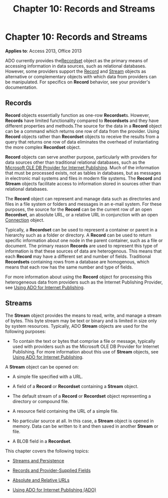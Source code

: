 ﻿---
title: 'Chapter 10: Records and Streams'
TOCTitle: 'Chapter 10: Records and Streams'
ms:assetid: 74862096-2273-3b61-f89c-06554ccf42cd
ms:mtpsurl: https://msdn.microsoft.com/library/JJ249477(v=office.15)
ms:contentKeyID: 48545663
ms.date: 09/18/2015
mtps_version: v=office.15
---

# Chapter 10: Records and Streams


**Applies to**: Access 2013, Office 2013

ADO currently provides the[Recordset](recordset-object-ado.md) object as the primary means of accessing information in data sources, such as relational databases. However, some providers support the [Record](record-object-ado.md) and [Stream](stream-object-ado.md) objects as alternative or complementary objects with which data from providers can be manipulated. For specifics on **Record** behavior, see your provider's documentation.

## Records

**Record** objects essentially function as one-row **Recordset**s. However, **Records** have limited functionality compared to **Recordsets** and they have different properties and methods.The source for the data in a **Record** object can be a command which returns one row of data from the provider. Using **Record** objects rather than **Recordset** objects to receive the results from a query that returns one row of data eliminates the overhead of instantiating the more complex **Recordset** object.

**Record** objects can serve another purpose, particularly with providers for data sources other than traditional relational databases, such as the [Microsoft OLE DB Provider for Internet Publishing](microsoft-ole-db-provider-for-internet-publishing.md). Much of the information that must be processed exists, not as tables in databases, but as messages in electronic mail systems and files in modern file systems. The **Record** and **Stream** objects facilitate access to information stored in sources other than relational databases.

The **Record** object can represent and manage data such as directories and files in a file system or folders and messages in an e-mail system. For these purposes, the source for the **Record** can be the current row of an open **Recordset**, an absolute URL, or a relative URL in conjunction with an open [Connection](connection-object-ado.md) object.

Typically, a **Recordset** can be used to represent a container or parent in a hierarchy such as a folder or directory. A **Record** can be used to return specific information about one node in the parent container, such as a file or document. The primary reason **Records** are used to represent this type of information is that these sources of data are heterogenous. This means that each **Record** may have a different set and number of fields. Traditional **Recordsets** containing rows from a database are homogenous, which means that each row has the same number and type of fields.

For more information about using the **Record** object for processing this heterogeneous data from providers such as the Internet Publishing Provider, see [Using ADO for Internet Publishing](using-ado-for-internet-publishing.md).

## Streams

The **Stream** object provides the means to read, write, and manage a stream of bytes. This byte stream may be text or binary and is limited in size only by system resources. Typically, ADO **Stream** objects are used for the following purposes:

  - To contain the text or bytes that comprise a file or message, typically used with providers such as the Microsoft OLE DB Provider for Internet Publishing. For more information about this use of **Stream** objects, see [Using ADO for Internet Publishing](using-ado-for-internet-publishing.md).

A **Stream** object can be opened on:

  - A simple file specified with a URL.

  - A field of a **Record** or **Recordset** containing a **Stream** object.

  - The default stream of a **Record** or **Recordset** object representing a directory or compound file.

  - A resource field containing the URL of a simple file.

  - No particular source at all. In this case, a **Stream** object is opened in memory. Data can be written to it and then saved in another **Stream** or file.

  - A BLOB field in a **Recordset**.

This chapter covers the following topics:

- [Streams and Persistence](streams-and-persistence.md)

- [Records and Provider-Supplied Fields](records-and-provider-supplied-fields.md)

- [Absolute and Relative URLs](absolute-and-relative-urls.md)

- [Using ADO for Internet Publishing (ADO)](using-ado-for-internet-publishing.md)
